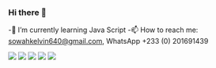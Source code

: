 ### Hi there 👋
 -🌱 I’m currently learning Java Script
 -📫 How to reach me: sowahkelvin640@gmail.com, WhatsApp +233 (0) 201691439

<!--
**ksowah/ksowah** is a ✨ _special_ ✨ repository because its `README.md` (this file) appears on your GitHub profile.

Here are some ideas to get you started:

- 🔭 I’m currently working on ...

- 👯 I’m looking to collaborate on ...
- 🤔 I’m looking for help with ...
- 💬 Ask me about ...
-
- 😄 Pronouns: ...
- ⚡ Fun fact: ...
-
-->

![](https://github-profile-summary-cards.vercel.app/api/cards/profile-details?username=ksowah&theme=github_dark)
![](https://github-profile-summary-cards.vercel.app/api/cards/repos-per-language?username=ksowah&theme=github_dark)
![](https://github-profile-summary-cards.vercel.app/api/cards/most-commit-language?username=ksowah&theme=github_dark)
![](https://github-profile-summary-cards.vercel.app/api/cards/stats?username=ksowah&theme=github_dark)
![](https://github-profile-summary-cards.vercel.app/api/cards/productive-time?username=ksowah&theme=github_dark)
